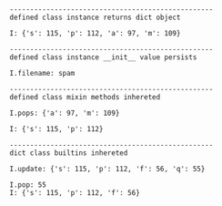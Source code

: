     --------------------------------------------------
    defined class instance returns dict object

    I: {'s': 115, 'p': 112, 'a': 97, 'm': 109}

    --------------------------------------------------
    defined class instance __init__ value persists

    I.filename: spam

    --------------------------------------------------
    defined class mixin methods inhereted

    I.pops: {'a': 97, 'm': 109}

    I: {'s': 115, 'p': 112}

    --------------------------------------------------
    dict class builtins inhereted

    I.update: {'s': 115, 'p': 112, 'f': 56, 'q': 55}

    I.pop: 55
    I: {'s': 115, 'p': 112, 'f': 56}
